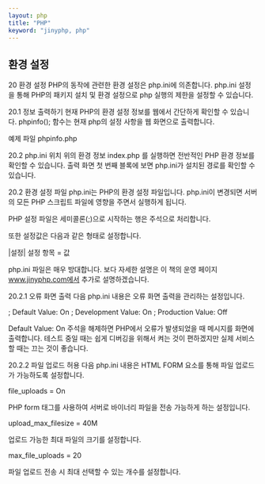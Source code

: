 ```yaml
---
layout: php
title: "PHP"
keyword: "jinyphp, php"
---
```

## 환경 설정

20 환경 설정
PHP의 동작에 관련한 환경 설정은 php.ini에 의존합니다. php.ini 설정을 통해 PHP의 패키지 설치 및 환경 설정으로 php 실행의 제한을 설정할 수 있습니다.

20.1 정보 출력하기
현재 PHP의 환경 설정 정보를 웹에서 간단하게 확인할 수 있습니다. phpinfo(); 함수는 현재 php의 설정 사항을 웹 화면으로 출력합니다.

예제 파일 phpinfo.php
<?php
	phpinfo();
?>


20.2 php.ini 위치
위의 환경 정보 index.php 를 실행하면 전반적인 PHP 환경 정보를 확인할 수 있습니다. 출력 화면 첫 번째 블록에 보면 php.ini가 설치된 경로를 확인할 수 있습니다.

    


20.2 환경 설정 파일
php.ini는 PHP의 환경 설정 파일입니다. php.ini이 변경되면 서버의 모든 PHP 스크립트 파일에 영향을 주면서 실행하게 됩니다.

PHP 설정 파일은 세미콜론(;)으로 시작하는 행은 주석으로 처리합니다.

또한 설정값은 다음과 같은 형태로 설정합니다.

|설정|
설정 항목 = 값

php.ini 파일은 매우 방대합니다. 보다 자세한 설명은 이 책의 운영 페이지 www.jinyphp.com에서 추가로 설명하겠습니다.

20.2.1 오류 화면 출력
다음 php.ini 내용은 오류 화면 출력을 관리하는 설정입니다.

;   Default Value: On
;   Development Value: On
;   Production Value: Off

Default Value: On 주석을 해제하면 PHP에서 오류가 발생되었을 때 메시지를 화면에 출력합니다. 테스트 중일 때는 쉽게 디버깅을 위해서 켜는 것이 편하겠지만 실제 서비스할 때는 끄는 것이 좋습니다.

20.2.2 파일 업로드 허용
다음 php.ini 내용은 HTML FORM 요소를 통해 파일 업로드가 가능하도록 설정합니다.

file_uploads = On

PHP form 태그를 사용하여 서버로 바이너리 파일을 전송 가능하게 하는 설정입니다. 

upload_max_filesize = 40M

업로드 가능한 최대 파일의 크기를 설정합니다.

max_file_uploads = 20

파일 업로드 전송 시 최대 선택할 수 있는 개수를 설정합니다.
